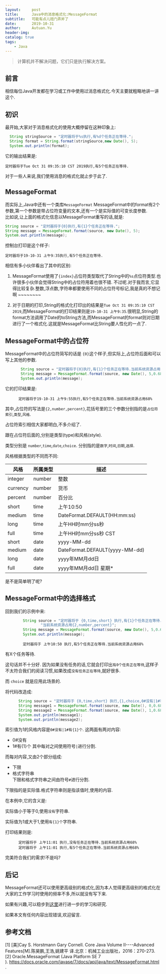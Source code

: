 ```yaml
---
layout:     post
title:      Java中的消息格式化:MessageFormat
subtitle:   可能有点儿班门弄斧了
date:       2019-10-31
author:     Autuan.Yu
header-img:
catalog: true
tags:
    - Java
---
```


> 计算机并不解决问题，它们只是执行解决方案。

## 前言  
相信每位Java开发都在学习或工作中使用过消息格式化.今天主要就粗略地讲一讲这个.  

## 初识  
最开始,大家对于消息格式化的使用大概停留在这种印象上:  

````Java
  String stringSource = "定时器将于%s执行,有%d个任务正在等待.";
  String format = String.format(stringSource,new Date(), 5);
  System.out.println(format);
````

它的输出结果是:  
```` Console
定时器将于Tue Oct 31 09:35:10 CST 2019执行,有5个任务正在等待.
````
对于一些人来说,我们使用消息的格式化就止步于此了.  

## MessageFormat
而实际上,Java中还有一个类库`MessageFormat`
MessageFormat中的format有2个参数,第一个参数是带占位符变量的文本,还有一个是实际值的可变长度参数.   
比如说,让上面的格式化信息以MessageFormat重写的话,就是:  
````Java
String source = "定时器将于{0}执行,有{1}个任务正在等待.";
String message = MessageFormat.format(source, new Date(), 5);
System.out.println(message);
````
控制台打印是这个样子:  
````
定时器将于19-10-31 上午9:35执行,有5个任务正在等待.
````

相信有多小伙伴看出了其中的区别:  

1. MessageFormat使用了`{index}`占位符类型取代了String中的`%s`点位符类型.也许很多小伙伴会觉得String中的占位符用着也很不错. 不过呢.对于我而言,它显得比较复杂.整数,浮点数,字符串都要使用不同的占位符号标记,我是真的不想记啊 ~~~~~~~~

2. 对于日期的打印,String的格式化打印出的结果是`Tue Oct 31 09:35:10 CST 2019`,而MessageFormat的打印结果则是`19-10-31 上午9:35`.很明显,String的format方法调用了Date的toString方法,而MessageFormat的format则对日期进行了一个格式化.这就是MessageFormat比String要人性化的一点了.  

## MessageFormat中的占位符  
MessageFormat中的占位符简写的话是 `{0}`这个样子,但实际上,占位符后面和可以写上其他的参数.  
````Java
       String source = "定时器将于{0}执行,有{1}个任务正在等待.当前系统资源占用{2,number,percent}";
       String message = MessageFormat.format(source, new Date(), 5,0.68);
       System.out.println(message);
````
它的打印结果是:
````
      定时器将于19-10-31 上午9:55执行,有5个任务正在等待.当前系统资源占用68%
````
其中,占位符的写法是`{2,number,percent}`,花括号里的三个参数分别指的是`占位符索引`,`类型`,`风格`.   

占位符索引相信大家都明白,不多介绍了.  

跟在占位符后面的,分别是类型(type)和风格(style).   

类型分别是 `number`,`time`,`date`,`choice`. 分别指的是`数字`,`时间`,`日期`,`选择`.   

风格根据类型的不同而不同:    

|风格|所属类型|描述|
|---|---|---|
|integer|number|整数|
|currency|number|货币|
|percent|number|百分比|
|short|time|上午10:50|
|medium|time|DateFormat.DEFAULT(HH:mm:ss)|
|long|time|上午HH时mm分ss秒|
|full|time|上午HH时mm分ss秒 CST|
|short|date|yyyy-MM-dd|
|medium|date|DateFormat.DEFAULT(yyyy-MM-dd)|
|long|date|yyyy年MM月dd日|
|full|date|yyyy年MM月dd日 星期*|

是不是简单明了呢?  

## MessageFormat中的选择格式  
回到我们的示例中来:
````Java
        String source = "定时器将于 {0,time,short} 执行,有{1}个任务正在等待." +
                "当前系统资源占用{2,number,percent}";
        String message = MessageFormat.format(source, new Date(), 5,0.68);
        System.out.println(message);

````
````Console
        定时器将于 上午10:50 执行,有5个任务正在等待.当前系统资源占用68%
````
有X个任务等待.   

这句话并不十分好. 因为如果没有任务的话,它就会打印出`有0个任务正在等待`,这样子不太符合我们的阅读习惯,如果改成`没有任务正在等待`,就好很多.  

而 `choice` 就是应用此场景的.

将代码改造成:  
````Java
      String source = "定时器将于 {0,time,short} 执行,{1,choice,0#没有|1#有{1}个}任务正在等待.当前系统资源占用{2,number,percent}";
      String message1 = MessageFormat.format(source, new Date(), 0,0.68);
      String message2 = MessageFormat.format(source, new Date(), 1,0.68);
      System.out.println(message1);
      System.out.println(message2);
````

索引值为1的风格内容是`0#没有|1#有{1}个`.
这两面有两对内容:
  * 0#没有
  * 1#有{1}个
其中每对之间使用符号`|`进行分割.  

而每对内容,又由2个部分组成:
* 下限  
* 格式字符串  
下限和格式字符串之间由符号`#`进行分割.   

下限指的是实际值.格式字符串则是指该值时,使用的内容.  

在本例中,它的含义是:  

实际值小于等于0,使用`没有`字符串.  

实际值为1或大于1,使用`有{1}个`字符串.  

打印结果则是:  
````Console
      定时器将于 上午11:01 执行,没有任务正在等待.当前系统资源占用68%
      定时器将于 上午11:01 执行,有5个任务正在等待.当前系统资源占用68%
````

完美符合我们的需求!不是吗?  

## 后记
MessageFormat还可以使用更高级别的格式化,因为本人觉得更高级别的格式化在大家的工作学习时使用的频率不多,所以就没有写下来.  

如果有兴趣,可以稳步到[这里](https://docs.oracle.com/javase/7/docs/api/java/text/MessageFormat.html)进行进一步的学习和研究.  

如果本文有任何内容出现错误,欢迎留言.  

## 参考文档
[1] [美]Cay S. Horstmann Gary Cornell. Core Java Volume II----Advanced Features[M].陈昊鹏,王浩,姚建平 译.北京：机械工业出版社，2016：270-273.
[2] Oracle.MessageFormat (Java Platform SE 7 ). https://docs.oracle.com/javase/7/docs/api/java/text/MessageFormat.html .
